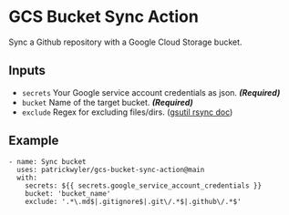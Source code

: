 # GCS Bucket Sync Action
Sync a Github repository with a Google Cloud Storage bucket.

## Inputs
- `secrets` Your Google service account credentials as json. _**(Required)**_
- `bucket` Name of the target bucket. _**(Required)**_
- `exclude` Regex for excluding files/dirs. ([gsutil rsync doc](https://cloud.google.com/storage/docs/gsutil/commands/rsync))

## Example

```
- name: Sync bucket
  uses: patrickwyler/gcs-bucket-sync-action@main
  with:
    secrets: ${{ secrets.google_service_account_credentials }}
    bucket: 'bucket_name'
    exclude: '.*\.md$|.gitignore$|.git\/.*$|.github\/.*$'
```

